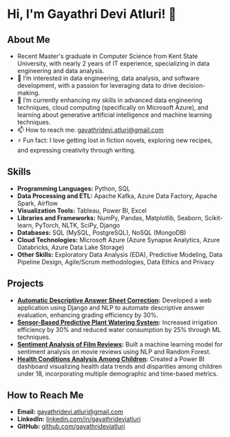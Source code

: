 # Hi, I'm Gayathri Devi Atluri! 👋

## About Me
- Recent Master's graduate in Computer Science from Kent State University, with nearly 2 years of IT experience, specializing in data engineering and data analysis.
- 👀 I’m interested in data engineering, data analysis, and software development, with a passion for leveraging data to drive decision-making.
- 🌱 I’m currently enhancing my skills in advanced data engineering techniques, cloud computing (specifically on Microsoft Azure), and learning about generative artificial intelligence and machine learning techniques.
- 📫 How to reach me: [gayathridevi.atluri@gmail.com](mailto:gayathridevi.atluri@gmail.com)
- ⚡ Fun fact: I love getting lost in fiction novels, exploring new recipes, and expressing creativity through writing.

## Skills
- **Programming Languages:** Python, SQL
- **Data Processing and ETL:** Apache Kafka, Azure Data Factory, Apache Spark, Airflow
- **Visualization Tools:** Tableau, Power BI, Excel
- **Libraries and Frameworks:** NumPy, Pandas, Matplotlib, Seaborn, Scikit-learn, PyTorch, NLTK, SciPy, Django
- **Databases:** SQL (MySQL, PostgreSQL), NoSQL (MongoDB)
- **Cloud Technologies:** Microsoft Azure (Azure Synapse Analytics, Azure Databricks, Azure Data Lake Storage)
- **Other Skills:** Exploratory Data Analysis (EDA), Predictive Modeling, Data Pipeline Design, Agile/Scrum methodologies, Data Ethics and Privacy

## Projects
- **[Automatic Descriptive Answer Sheet Correction](https://github.com/gayathrideviatluri/AutoCorrect-AI-Enhanced-Descriptive-Answer-Evaluation-):** Developed a web application using Django and NLP to automate descriptive answer evaluation, enhancing grading efficiency by 30%.
- **[Sensor-Based Predictive Plant Watering System](https://github.com/gayathrideviatluri/Sensor-Based-Predictive-Plant-Watering-System):** Increased irrigation efficiency by 30% and reduced water consumption by 25% through ML techniques.
- **[Sentiment Analysis of Film Reviews](https://github.com/gayathrideviatluri/Sentiment-Analysis-of-Film-Reviews):** Built a machine learning model for sentiment analysis on movie reviews using NLP and Random Forest.
- **[Health Conditions Analysis Among Children](https://github.com/gayathrideviatluri/Health-Conditions-Analysis):** Created a Power BI dashboard visualizing health data trends and disparities among children under 18, incorporating multiple demographic and time-based metrics.

## How to Reach Me
- **Email:** [gayathridevi.atluri@gmail.com](mailto:gayathridevi.atluri@gmail.com)
- **LinkedIn:** [linkedin.com/in/gayathrideviatluri](https://www.linkedin.com/in/gayathri-devi-atluri/)
- **GitHub:** [github.com/gayathrideviatluri](https://github.com/gayathrideviatluri)

<!---
gayathrideviatluri/gayathrideviatluri is a ✨ special ✨ repository because its `README.md` (this file) appears on your GitHub profile.
You can click the Preview link to take a look at your changes.
--->
